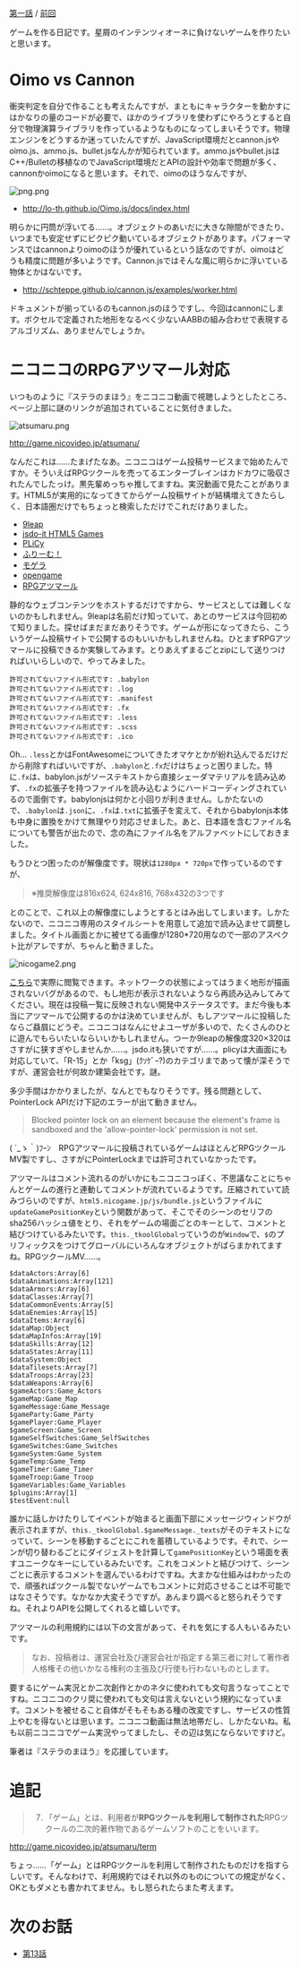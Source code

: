 <!-- {
  "id": "cdf2a7bb66fdcbf1a78c",
  "created_at": "2016-12-18T22:10:23+09:00",
  "tags": [
    {
      "name": "RPGアツマール",
      "versions": []
    }
  ],
  "title": "モナドのまほう　第12話『RPGアツマールに私も集まーる』"
} -->
[第一話](http://qiita.com/hiruberuto/items/5321d8cebce7b87851f6) / [前回](http://qiita.com/hiruberuto/items/d057a411bfd10a0b7924)

ゲームを作る日記です。星屑のインテンツィオーネに負けないゲームを作りたいと思います。

# Oimo vs Cannon

衝突判定を自分で作ることも考えたんですが、まともにキャラクターを動かすにはかなりの量のコードが必要で、ほかのライブラリを使わずにやろうとすると自分で物理演算ライブラリを作っているようなものになってしまいそうです。物理エンジンをどうするか迷っていたんですが、JavaScript環境だとcannon.jsやoimo.js、ammo.js、bullet.jsなんかが知られています。ammo.jsやbullet.jsはC++/Bulletの移植なのでJavaScript環境だとAPIの設計や効率で問題が多く、cannonかoimoになると思います。それで、oimoのほうなんですが、

![png.png](https://qiita-image-store.s3.amazonaws.com/0/64695/49144efb-7148-cfa5-a385-af008da30816.png)


* http://lo-th.github.io/Oimo.js/docs/index.html

明らかに円筒が浮いてる……。オブジェクトのあいだに大きな隙間ができたり、いつまでも安定せずにピクピク動いているオブジェクトがあります。パフォーマンスではcannonよりoimoのほうが優れているという話なのですが、oimoはどうも精度に問題が多いようです。Cannon.jsではそんな風に明らかに浮いている物体とかはないです。

* http://schteppe.github.io/cannon.js/examples/worker.html

ドキュメントが揃っているのもcannon.jsのほうですし、今回はcannonにします。ボクセルで定義された地形をなるべく少ないAABBの組み合わせで表現するアルゴリズム、ありませんでしょうか。






# ニコニコのRPGアツマール対応

いつものように『ステラのまほう』をニコニコ動画で視聴しようとしたところ、ページ上部に謎のリンクが追加されていることに気付きました。

![atsumaru.png](https://qiita-image-store.s3.amazonaws.com/0/64695/e7a680d1-bb9c-1fb8-2b50-ccde188cdaa0.png)

http://game.nicovideo.jp/atsumaru/

なんだこれは……たまげたなあ。ニコニコはゲーム投稿サービスまで始めたんですか。そういえばRPGツクールを売ってるエンターブレインはカドカワに吸収されたんでしたっけ。黒先輩めっちゃ推してますね。実況動画で見たことがあります。HTML5が実用的になってきてからゲーム投稿サイトが結構増えてきたらしく、日本語圏だけでもちょっと検索しただけでこれだけありました。

* [9leap](http://9leap.net/)
* [jsdo-it HTML5 Games](http://games.jsdo.it/)
* [PLiCy](https://plicy.net/)
* [ふりーむ！](http://www.freem.ne.jp/special/project/24)
* [モゲラ](http://mogera.jp/)
* [opengame](http://opgame.jp/)
* [RPGアツマール](http://game.nicovideo.jp/atsumaru/)

静的なウェブコンテンツをホストするだけですから、サービスとしては難しくないのかもしれません。9leapは名前だけ知っていて、あとのサービスは今回初めて知りました。探せばまだまだありそうです。ゲームが形になってきたら、こういうゲーム投稿サイトで公開するのもいいかもしれませんね。ひとまずRPGアツマールに投稿できるか実験してみます。とりあえずまるごとzipにして送りつければいいらしいので、やってみました。

```
許可されてないファイル形式です: .babylon
許可されてないファイル形式です: .log
許可されてないファイル形式です: .manifest
許可されてないファイル形式です: .fx
許可されてないファイル形式です: .less
許可されてないファイル形式です: .scss
許可されてないファイル形式です: .ico
```

Oh... `.less`とかはFontAwesomeについてきたオマケとかが紛れ込んでるだけだから削除すればいいですが、`.babylon`と`.fx`だけはちょっと困りました。特に`.fx`は、babylon.jsがソーステキストから直接シェーダマテリアルを読み込めず、`.fx`の拡張子を持つファイルを読み込むようにハードコーディングされているので面倒です。babylonjsは何かと小回りが利きません。しかたないので、`.babylon`は`.json`に、`.fx`は`.txt`に拡張子を変えて、それからbabylonjs本体も中身に置換をかけて無理やり対応させました。あと、日本語を含むファイル名についても警告が出たので、念の為にファイル名をアルファベットにしておきました。

もうひとつ困ったのが解像度です。現状は`1280px * 720px`で作っているのですが、

> ※推奨解像度は816x624, 624x816, 768x432の3つです

とのことで、これ以上の解像度にしようとするとはみ出してしまいます。しかたないので、ニコニコ専用のスタイルシートを用意して追加で読み込ませて調整しました。タイトル画面とかに被せてる画像が1280*720用なので一部のアスペクト比がアレですが、ちゃんと動きました。

![nicogame2.png](https://qiita-image-store.s3.amazonaws.com/0/64695/6ef164ea-e74c-3ad7-0466-ec364cb7d3cd.png)

[こちら](http://game.nicovideo.jp/atsumaru/games/gm799)で実際に閲覧できます。ネットワークの状態によってはうまく地形が描画されないバグがあるので、もし地形が表示されないようなら再読み込みしてみてください。現在は投稿一覧に反映されない開発中ステータスです。まだ今後も本当にアツマールで公開するのかは決めていませんが、もしアツマールに投稿したならご贔屓にどうぞ。ニコニコはなんにせよユーザが多いので、たくさんのひとに遊んでもらいたいならいいかもしれません。つーか9leapの解像度320×320はさすがに狭すぎやしませんか……。jsdo.itも狭いですが……。plicyは大画面にも対応していて、「R-15」とか「ksg」(ｸｿｹﾞｰ?)のカテゴリまであって懐が深そうですが、運営会社が何故か建築会社です。謎。

多少手間はかかりましたが、なんとでもなりそうです。残る問題として、PointerLock APIだけ下記のエラーが出て動きません。

> Blocked pointer lock on an element because the element's frame is sandboxed and the 'allow-pointer-lock' permission is not set.


( ´_ゝ｀)ﾌｰﾝ　RPGアツマールに投稿されているゲームはほとんどRPGツクールMV製ですし、さすがにPointerLockまでは許可されていなかったです。

アツマールはコメント流れるのがいかにもニコニコっぽく、不思議なことにちゃんとゲームの進行と連動してコメントが流れているようです。圧縮されていて読みづらいのですが、`html5.nicogame.jp/js/bundle.js`というファイルに`updateGamePositionKey`という関数があって、そこでそのシーンのセリフのsha256ハッシュ値をとり、それをゲームの場面ごとのキーとして、コメントと結びつけているみたいです。`this._tkoolGlobal`っていうのが`Window`で、`$`のプリフィックスをつけてグローバルにいろんなオブジェクトがばらまかれてますね。RPGツクールMV……。

```
$dataActors:Array[6]
$dataAnimations:Array[121]
$dataArmors:Array[6]
$dataClasses:Array[7]
$dataCommonEvents:Array[5]
$dataEnemies:Array[15]
$dataItems:Array[6]
$dataMap:Object
$dataMapInfos:Array[19]
$dataSkills:Array[12]
$dataStates:Array[11]
$dataSystem:Object
$dataTilesets:Array[7]
$dataTroops:Array[23]
$dataWeapons:Array[6]
$gameActors:Game_Actors
$gameMap:Game_Map
$gameMessage:Game_Message
$gameParty:Game_Party
$gamePlayer:Game_Player
$gameScreen:Game_Screen
$gameSelfSwitches:Game_SelfSwitches
$gameSwitches:Game_Switches
$gameSystem:Game_System
$gameTemp:Game_Temp
$gameTimer:Game_Timer
$gameTroop:Game_Troop
$gameVariables:Game_Variables
$plugins:Array[1]
$testEvent:null
```

誰かに話しかけたりしてイベントが始まると画面下部にメッセージウィンドウが表示されますが、`this._tkoolGlobal.$gameMessage._texts`がそのテキストになっていて、シーンを移動するごとにこれを蓄積しているようです。それで、シーンが切り替わるごとにダイジェストを計算して`gamePositionKey`という場面を表すユニークなキーにしているみたいです。これをコメントと結びつけて、シーンごとに表示するコメントを選んでいるわけですね。大まかな仕組みはわかったので、頑張ればツクール製でないゲームでもコメントに対応させることは不可能ではなさそうです。なかなか大変そうですが。あんまり調べると怒られそうですね。それよりAPIを公開してくれると嬉しいです。

アツマールの利用規約には以下の文言があって、それを気にする人もいるみたいです。

> なお、投稿者は、運営会社及び運営会社が指定する第三者に対して著作者人格権その他いかなる権利の主張及び行使も行わないものとします。

要するにゲーム実況とか二次創作とかのネタに使われても文句言うなってことですね。ニコニコのクリ奨に使われても文句は言えないという規約になっています。コメントを被せること自体がそもそもある種の改変ですし、サービスの性質上やむを得ないとは思います。ニコニコ動画は無法地帯だし、しかたないね。私も以前ニコニコでゲーム実況やってましたし、その辺は気にならないですけど。

筆者は『ステラのまほう』を応援しています。

# 追記

> 7.	「ゲーム」とは、利用者が**RPGツクールを利用して制作された**RPGツクールの二次的著作物であるゲームソフトのことをいいます。

http://game.nicovideo.jp/atsumaru/term 

ちょっ……「ゲーム」とはRPGツクールを利用して制作されたものだけを指すらしいです。そんなわけで、利用規約ではそれ以外のものについての規定がなく、OKともダメとも書かれてません。もし怒られたらまた考えます。

# 次のお話

* [第13話](http://qiita.com/hiruberuto/items/c9701d80db46b7850f58)



